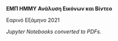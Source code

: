 **ΕΜΠ ΗΜΜΥ Ανάλυση Εικόνων και Βίντεο**

Εαρινό Εξάμηνο 2021

_Jupyter Notebooks converted to PDFs._
